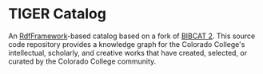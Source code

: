 [BIBCAT]: https://github.com/KnowledgeLinks/BIBCAT2
[RDFFRAME]: http://knowledgelinks.io/products/rdfframework/index.html

# TIGER Catalog
An [RdfFramework][RDFFRAME]-based catalog based on a fork of
[BIBCAT 2][BIBCAT]. This source code repository provides a knowledge
graph for the Colorado College's intellectual, scholarly, and creative 
works that have created, selected, or curated by the Colorado College
community.  
